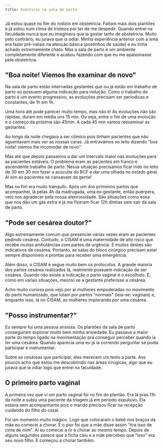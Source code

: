 ```yaml
---
title: Aventuras na sala de parto
---
```


Já estou quase no fim do rodizio em obstetrícia. Faltam mais dois plantões e já estou num clima de tristeza por ter de me despedir. Quando entrei na faculdade nunca que  eu imaginava que ia gostar tanto de obstetrícia. Muito pelo contrário, eu jurava que ia odiar. Minha experiência anterior com a área era fazer pré-natais na atenção básica (postinhos de saúde) e eu tinha achado extremamente chato. Mas a sala de parto é um ambiente completamente diferente e acabou fazendo com que eu me apaixonasse pela obstetrícia.

## "Boa noite! Viemos lhe examinar de novo"
Na sala de parto estão internadas gestantes que ou já estão em trabalho de parto ou possuem alguma indicação para indução. Como o trabalho de parto é um evento progressivo, as evoluções precisam ser períodicas e constantes, de 1h em 1h.

Uma hora até pode parecer muito tempo, mas não é! As evoluções não são rápidas, duram em média uns 15 min. Ou seja, entre o fim de uma evolução e o começo da próxima são 45min. A cada 45 min vamos reexaminar as gestantes.

Ao longo da noite chegava a ser cômico pois tinham pacientes que não aguentavam mais ver as nossas caras. Já entravámos no leito dizendo "boa noite! viemos lhe incomodar de novo".

Mas até que depois passamos a dar um intervalo maior nas evoluções para as pacientes estáveis. O problema eram as pacientes em franco e ascendente trabalho de parto. Nessa situação precisamos ficar indo no leito de 30 em 30 min fazer a ausculta do BCF e dar uma olhada no estado geral. Aí sim as pacientes se cansavam da gente!

Mas no fim era muito tranquilo. Após um dos primeiros partos que acompanhei, lá pelas 4h da madrugada, uma ex-gestante, então puérpera, veio nos agradecer pela nossa atenciosidade. São situações como essa que nos dão um gás extra e já me fizeram ficar 12h diretas sem sair da sala de parto.

## "Pode ser cesárea doutor?"
Algo extremamente comum que presenciei várias vezes eram as pacientes pedindo cesárea. Contudo, o CISAM é uma maternidade de alto risco que recebe muitas ambulâncias com partos de urgência. E muitos destes são indicativos de cesárea. Portanto, as salas do bloco cirúrgico precisam estar sempre disponíveis e prontas para receber uma emergência.

Além disso, o CISAM é segue muito bem os protocolos. A grande maioria dos partos cesárea realizados lá, realmente possuem indicação de ser cesárea. Quando não existe a indicação o parto vaginal é o escolhido. E, como em varias situações, mesmo se a gestante preferisse a cesárea.

Acho muito curioso pois vejo por ai mulheres empoderadas no movimento do parto humanizado, que lutam por partos "normais" (leia-se: vaginais) e, enquanto isso, lá no CISAM, as mulheres implorando por uma cesárea.

## "Posso instrumentar?"
Eu sempre fui uma pessoa ansiosa. Os plantões da sala de parto conseguiram explorar muito bem minha ansiedade. Eu passava a maior parte do tempo ligado na movimentação pra conseguir perceber quando ia ter uma cesárea. Quando aparecia uma eu já ia correndo perguntar se podia participar e instrumentar.

Sobre as cesáreas que participei, elas merecem um texto a parte. Aos poucos acho que estou me descobrindo nas áreas cirúgicas, algo que eu jurava que ia odiar logo que entrei na faculdade.

## O primeiro parto vaginal
A primeira vez que vi um parto vaginal foi no fim do plantão. Era lá pras 11h da noite e subiu uma paciente da triagem já em período expulsivo. Ela estava sem acompanhante pois o marido precisou ficar na recepção cuidando do filho do casal.

Foi um momento muito mágico. Logo que colocaram o bebê nos braços da mãe eu comecei a chorar. E o pior foi que a mãe disse assim "tira isso de cima de mim". Aí eu comecei a rir e chorar ao mesmo tempo. Depois de alguns segundos parece que a ficha caiu e a mãe percebeu que "isso" era seu novo filho. E começou a chorar também.
